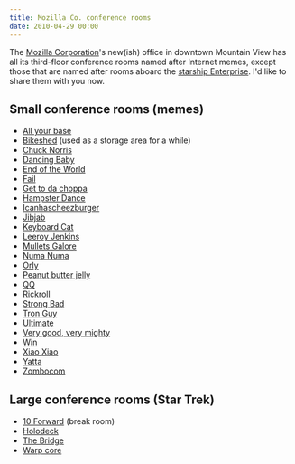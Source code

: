 ```yaml
---
title: Mozilla Co. conference rooms
date: 2010-04-29 00:00
---
```


The
[Mozilla Corporation](https://www.mozilla.org/en-US/foundation/moco/)'s
new(ish) office in downtown Mountain View has all its third-floor
conference rooms named after Internet memes, except those that are
named after rooms aboard the
[starship Enterprise](http://www.startrek.com/database_article/enterprise).
I'd like to share them with you now.

<!--more-->

## Small conference rooms (memes)

* [All your base](https://www.youtube.com/watch?v=qItugh-fFgg)
* [Bike](http://bikeshed.com/)[shed](https://en.wikipedia.org/wiki/Parkinson%27s_Law_of_Triviality) (used as a storage area for a while)
* [Chuck Norris](http://www.chucknorrisfacts.com/)
* [Dancing Baby](http://knowyourmeme.com/memes/dancing-baby)
* [End of the World](http://www.albinoblacksheep.com/flash/end)
* [Fail](http://failblog.cheezburger.com/)
* [Get to da choppa](http://babychoppa.ytmnd.com/)
* [Hampster Dance](http://knowyourmeme.com/memes/hampster-dance)
* [Icanhascheezburger](http://cheezburger.com/875511040)
* [Jibjab](http://sendables.jibjab.com/)
* [Keyboard Cat](https://www.youtube.com/watch?v=J---aiyznGQ)
* [Leeroy Jenkins](https://www.youtube.com/watch?v=LkCNJRfSZBU)
* [Mullets Galore](http://www.ebaumsworld.com/pictures/view/80663982/)
* [Numa Numa](http://www.newgrounds.com/portal/view/206373)
* [Orly](http://www.hjo3.net/orly/gallery1.htm)
* [Peanut butter jelly](https://www.youtube.com/watch?v=s8MDNFaGfT4)
* [Q](http://www.urbandictionary.com/define.php?term=QQ)[Q](http://www.qq.com/)
* [Rick](https://www.youtube.com/watch?v=oHg5SJYRHA0)[roll](http://xkcd.com/524/)
* [Strong Bad](http://www.homestarrunner.com/sbemail.html)
* [Tron Guy](http://knowyourmeme.com/memes/tron-guy)
* [Ultimate](http://www.albinoblacksheep.com/flash/showdown)
* [Very good, very mighty](http://en.wikipedia.org/wiki/Very_good_very_mighty)
* [Win](http://failblog.cheezburger.com/)
* [Xiao Xiao](http://www.newgrounds.com/collection/xiaoxiao)
* [Yatta](https://www.youtube.com/watch?v=rW6M8D41ZWU)
* [Zombocom](http://www.zombo.com/)

## Large conference rooms (Star Trek)

* [10 Forward](http://en.memory-alpha.org/wiki/Ten_Forward) (break room)
* [Holodeck](http://en.memory-alpha.org/wiki/Holodeck)
* [The Bridge](http://en.memory-alpha.org/wiki/Bridge)
* [Warp core](http://en.memory-alpha.org/wiki/Warp_core)
